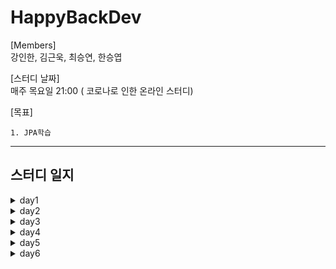 # HappyBackDev

[Members]  
강인한, 김근욱, 최승연, 한승엽   
  
[스터디 날짜]  
매주 목요일 21:00 ( 코로나로 인한 온라인 스터디)  
  
[목표]
```
1. JPA학습
```
  
  

---
## 스터디 일지
<details markdown="1">
<summary>day1</summary>
<ul>
    <li>이번주 목표</><br>
    1. 학습 내용 (<a href="https://github.com/Kimgeunwook/HappyBackDev/wiki/week-1-JPA-%EC%86%8C%EA%B0%9C,-%EC%98%81%EC%86%8D%EC%84%B1-%EA%B4%80%EB%A6%AC">자세히</a>)
      <blockquote>
        1. JPA 소개 </a><br>
        2. 영속성 관리   
      </blockquote>
    </li>
</ul>
</details>


<details markdown="1">
<summary>day2</summary>
<ul>
    <li>이번주 목표</><br>
    1. 학습 내용 (<a href="https://github.com/Kimgeunwook/HappyBackDev/wiki/week-2-%EC%97%94%ED%8B%B0%ED%8B%B0-%EB%A7%A4%ED%95%91">자세히</a>)
      <blockquote>
        1. 엔티티 매핑 </a><br>
      </blockquote>
    </li>
</ul>
</details>


<details markdown="1">
<summary>day3</summary>
<ul>
    <li>이번주 목표</><br>
    1. 학습 내용 (<a href="https://github.com/Kimgeunwook/HappyBackDev/wiki/week-3-%EC%97%B0%EA%B4%80%EA%B4%80%EA%B3%84-%EB%A7%A4%ED%95%91-%EA%B8%B0%EC%B4%88">자세히</a>)
      <blockquote>
        1. 연관관계 매핑 </a><br>
      </blockquote>
    </li>
</ul>
</details>


<details markdown="1">
<summary>day4</summary>
<ul>
    <li>이번주 목표</><br>
    1. 학습 내용 (<a href="https://github.com/Kimgeunwook/HappyBackDev/wiki/week-4-%EB%8B%A4%EC%96%91%ED%95%9C-%EC%97%B0%EA%B4%80%EA%B4%80%EA%B3%84-%EB%A7%A4%ED%95%91">자세히</a>)
      <blockquote>
        1. 연관관계 매핑2 </a><br>
      </blockquote>
    </li>
</ul>
</details>


<details markdown="1">
<summary>day5</summary>
<ul>
    <li>이번주 목표</><br>
    1. 학습 내용 (<a href="https://github.com/Kimgeunwook/HappyBackDev/wiki/week-5-%EA%B3%A0%EA%B8%89-%EB%A7%A4%ED%95%91">자세히</a>)
      <blockquote>
        1. 고급 매핑 </a><br>
      </blockquote>
    </li>
</ul>
</details>


<details markdown="1">
<summary>day6</summary>
<ul>
    <li>이번주 목표</><br>
    1. 학습 내용 (<a href="https://github.com/Kimgeunwook/HappyBackDev/wiki/week-6-%ED%94%84%EB%A1%9D%EC%8B%9C%EC%99%80-%EC%97%B0%EA%B4%80%EA%B4%80%EA%B3%84-%EA%B4%80%EB%A6%AC">자세히</a>)
      <blockquote>
        1. 프록시와 연관관계 관리 </a><br>
      </blockquote>
    </li>
</ul>
</details>


